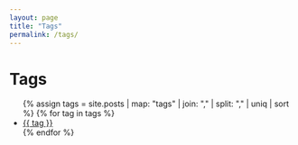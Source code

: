 ```yaml
---
layout: page
title: "Tags"
permalink: /tags/
---
```


<h1>Tags</h1>
<ul>
  {% assign tags = site.posts | map: "tags" | join: "," | split: "," | uniq | sort %}
  {% for tag in tags %}
    <li><a href="/tags/{{ tag | downcase | slugify }}/">{{ tag }}</a></li>
  {% endfor %}
</ul>
